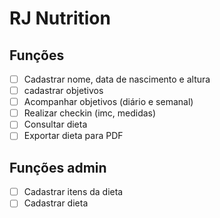 # RJ Nutrition

## Funções

- [ ] Cadastrar nome, data de nascimento e altura
- [ ] cadastrar objetivos
- [ ] Acompanhar objetivos (diário e semanal)
- [ ] Realizar checkin (imc, medidas)
- [ ] Consultar dieta
- [ ] Exportar dieta para PDF

## Funções admin

- [ ] Cadastrar itens da dieta
- [ ] Cadastrar dieta
